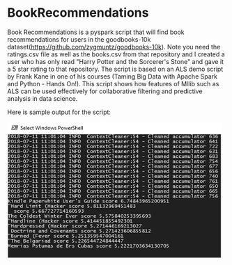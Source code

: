 # BookRecommendations

Book Recommendations is a pyspark script that will find book recommendations for users in the goodbooks-10k dataset(https://github.com/zygmuntz/goodbooks-10k). Note you need the ratings.csv file as well as the books.csv from that repository and I created a user who has only read "Harry Potter and the Sorcerer's Stone" and gave it a 5 star rating to that repository. The script is based on an ALS demo script by Frank Kane in one of his courses (Taming Big Data with Apache Spark and Python - Hands On!). This script shows how features of Mllib such as ALS can be used effectively for collaborative filtering and predictive analysis in data science. 

Here is sample output for the script:

![Settings Window](https://github.com/raiyanq/BookRecommendations/blob/master/sample%20output.png)
